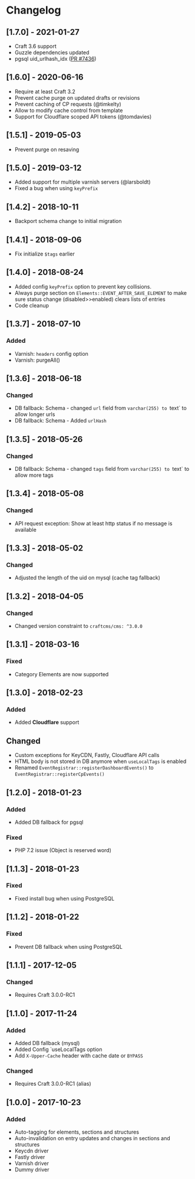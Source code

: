 # Changelog

## [1.7.0] - 2021-01-27
- Craft 3.6 support
- Guzzle dependencies updated
- pgsql uid_urlhash_idx ([PR #7436](https://github.com/ostark/upper/pull/42))


## [1.6.0] - 2020-06-16
- Require at least Craft 3.2
- Prevent cache purge on updated drafts or revisions 
- Prevent caching of CP requests (@timkelty)
- Allow to modify cache control from template
- Support for Cloudflare scoped API tokens (@tomdavies)

## [1.5.1] - 2019-05-03
- Prevent purge on resaving

## [1.5.0] - 2019-03-12
- Added support for multiple varnish servers (@larsboldt)
- Fixed a bug when using `keyPrefix` 

## [1.4.2] - 2018-10-11
- Backport schema change to initial migration

## [1.4.1] - 2018-09-06
- Fix initialize `$tags` earlier

## [1.4.0] - 2018-08-24
- Added config `keyPrefix` option to prevent key collisions.
- Always purge section on `Elements::EVENT_AFTER_SAVE_ELEMENT` to make sure status change (disabled>>enabled) clears lists of entries 
- Code cleanup

## [1.3.7] - 2018-07-10
### Added
- Varnish: `headers` config option 
- Varnish: purgeAll() 

## [1.3.6] - 2018-06-18
### Changed
- DB fallback: Schema - changed `url` field from `varchar(255) to `text` to allow longer urls
- DB fallback: Schema - Added `urlHash`


## [1.3.5] - 2018-05-26
### Changed
- DB fallback: Schema - changed `tags` field from `varchar(255) to `text` to allow more tags

## [1.3.4] - 2018-05-08
### Changed
- API request exception: Show at least http status if no message is available 

## [1.3.3] - 2018-05-02
### Changed
- Adjusted the length of the uid on mysql (cache tag fallback) 

## [1.3.2] - 2018-04-05
### Changed
- Changed version constraint to `craftcms/cms: ^3.0.0`

## [1.3.1] - 2018-03-16
### Fixed
- Category Elements are now supported

## [1.3.0] - 2018-02-23
### Added
- Added **Cloudflare** support

## Changed
- Custom exceptions for KeyCDN, Fastly, Cloudflare API calls
- HTML body is not stored in DB anymore when `useLocalTags` is enabled
- Renamed `EventRegistrar::registerDashboardEvents()` to `EventRegistrar::registerCpEvents()`

## [1.2.0] - 2018-01-23
### Added
- Added DB fallback for pgsql
 
### Fixed
- PHP 7.2 issue (Object is reserved word)

## [1.1.3] - 2018-01-23
### Fixed
- Fixed install bug when using PostgreSQL

## [1.1.2] - 2018-01-22
### Fixed
- Prevent DB fallback when using PostgreSQL

## [1.1.1] - 2017-12-05
### Changed
- Requires Craft 3.0.0-RC1

## [1.1.0] - 2017-11-24
### Added
- Added DB fallback (mysql) 
- Added Config `useLocalTags option 
- Add `X-Upper-Cache` header with cache date or `BYPASS`

### Changed
- Requires Craft 3.0.0-RC1 (alias)

## [1.0.0] - 2017-10-23
### Added
- Auto-tagging for elements, sections and structures
- Auto-invalidation on entry updates and changes in sections and structures
- Keycdn driver
- Fastly driver
- Varnish driver
- Dummy driver


